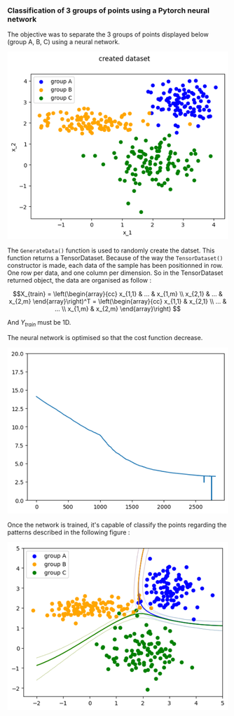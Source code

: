 ### Classification of 3 groups of points using a Pytorch neural network

The objective was to separate the 3 groups of points displayed below (group A, B, C) using a neural network.

![dataset](./figures/dataset.png "dataset : 3 groups of points to classify")

The `GenerateData()` function is used to randomly create the datset. This function returns a TensorDataset.
Because of the way the `TensorDataset()` constructor is made, each data of the sample has been positionned in row. One row per data, and one column per dimension.
So in the TensorDataset returned object, the data are organised as follow : 

$$X_{train} = 
\left(\begin{array}{cc} 
x_{1,1} & ... & x_{1,m} \\
x_{2,1} & ... & x_{2,m}
\end{array}\right)^T = 
\left(\begin{array}{cc} 
x_{1,1} & x_{2,1} \\
... & ... \\
x_{1,m} & x_{2,m}
\end{array}\right)
$$ 

And ${Y_{train}}$ must be 1D.

The neural network is optimised so that the cost function decrease.

![cost function over iterations](./figures/cost_fun.png "cost function over iterations")

Once the network is trained, it's capable of classify the points regarding the patterns described in the following figure : 

![neural network contours](./figures/points_classification.png "neural network contours")
